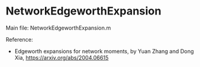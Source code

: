 # NetworkEdgeworthExpansion

Main file: NetworkEdgeworthExpansion.m

Reference:
* Edgeworth expansions for network moments, by Yuan Zhang and Dong Xia, https://arxiv.org/abs/2004.06615
